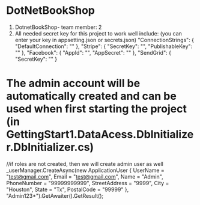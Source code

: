 # DotNetBookShop
1) DotnetBookShop- team member: 2
2) All needed secret key for this project to work well include: 
(you can enter your key in appsetting.json or secrets.json)
"ConnectionStrings": {
    "DefaultConnection": ""
  },
  "Stripe": {
    "SecretKey": "",
    "PublishableKey": ""
  },
  "Facebook": {
    "AppId": "",
    "AppSecret": ""
  },
  "SendGrid": {
    "SecretKey": ""
  }
  # The admin account will be automatically created and can be used when first starting the project (in GettingStart1.DataAcess.DbInitializer.DbInitializer.cs)
  //if roles are not created, then we will create admin user as well 
                _userManager.CreateAsync(new ApplicationUser
                {
                    UserName = "test@gmail.com",
                    Email = "test@gmail.com",
                    Name = "Admin",
                    PhoneNumber = "99999999999",
                    StreetAddress = "9999",
                    City = "Houston",
                    State = "Tx",
                    PostalCode = "99999"
                }, "Admin123*").GetAwaiter().GetResult();
